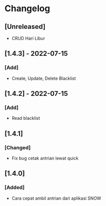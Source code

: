 # Changelog

## [Unreleased]
- CRUD Hari Libur

## [1.4.3] - 2022-07-15
### [Add]
- Create, Update, Delete Blacklist

## [1.4.2] - 2022-07-15
### [Add]
- Read blacklist

## [1.4.1]
### [Changed]
- Fix bug cetak antrian lewat quick


## [1.4.0]
### [Added]
- Cara cepat ambil antrian dari aplikasi SNOW